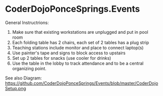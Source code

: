 CoderDojoPonceSprings.Events
============================

General Instructrions:

1. Make sure that existing workstations are unplugged and put in pool room
2. Each folding table has 2 chairs, each set of 2 tables has a plug strip
3. Teaching stations include monitor and place to connect laptop(s)
4. Use painter's tape and signs to block access to upstairs
5. Set up 2 tables for snacks (use cooler for drinks)
6. Use the table in the lobby to track attendance and to be a central organizing point. 

See also Diagram: https://github.com/CoderDojoPonceSprings/Events/blob/master/CoderDojoSetup.png
